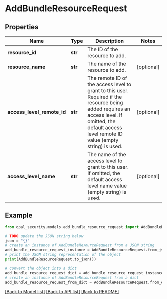 # AddBundleResourceRequest


## Properties

Name | Type | Description | Notes
------------ | ------------- | ------------- | -------------
**resource_id** | **str** | The ID of the resource to add. | 
**resource_name** | **str** | The name of the resource to add. | [optional] 
**access_level_remote_id** | **str** | The remote ID of the access level to grant to this user. Required if the resource being added requires an access level. If omitted, the default access level remote ID value (empty string) is used. | [optional] 
**access_level_name** | **str** | The name of the access level to grant to this user. If omitted, the default access level name value (empty string) is used. | [optional] 

## Example

```python
from opal_security.models.add_bundle_resource_request import AddBundleResourceRequest

# TODO update the JSON string below
json = "{}"
# create an instance of AddBundleResourceRequest from a JSON string
add_bundle_resource_request_instance = AddBundleResourceRequest.from_json(json)
# print the JSON string representation of the object
print(AddBundleResourceRequest.to_json())

# convert the object into a dict
add_bundle_resource_request_dict = add_bundle_resource_request_instance.to_dict()
# create an instance of AddBundleResourceRequest from a dict
add_bundle_resource_request_from_dict = AddBundleResourceRequest.from_dict(add_bundle_resource_request_dict)
```
[[Back to Model list]](../README.md#documentation-for-models) [[Back to API list]](../README.md#documentation-for-api-endpoints) [[Back to README]](../README.md)


